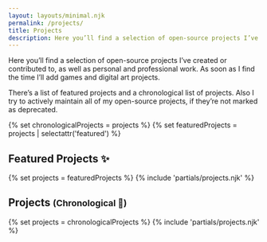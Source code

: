 ```yaml
---
layout: layouts/minimal.njk
permalink: /projects/
title: Projects
description: Here you’ll find a selection of open-source projects I’ve created or contributed to, as well as personal and professional work.
---
```


Here you’ll find a selection of open-source projects I’ve created or contributed to, as well as personal and professional work. As
soon as I find the time I’ll add games and digital art projects.

There’s a list of featured projects and a chronological list of projects. Also I try to actively maintain all of my open-source projects, if they’re not marked as deprecated.


{% set chronologicalProjects = projects %}
{% set featuredProjects = projects | selectattr('featured') %}

## Featured Projects ✨

{% set projects = featuredProjects %}
{% include 'partials/projects.njk' %}

## Projects <small>(Chronological 📅)</small>

{% set projects = chronologicalProjects %}
{% include 'partials/projects.njk' %}
